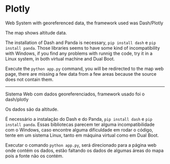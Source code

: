 # Plotly
Web System with georeferenced data, the framework used was Dash/Plotly

The map shows altitude data.

The installation of Dash and Panda is necessary, `pip install dash` e `pip install panda`. Those libraries seems to have some kind of incompatibility with Windows, if you find any problems with runnig the code, try it in a Linux system, in both virtual machine and Dual Boot.

Execute the `python app.py` command, you will be redirected to the map web page, there are missing a few data from a few areas because the source does not contain them.

_____________________________________________________________________________________


Sistema Web com dados georeferenciados, framework usado foi o dash/plotly

Os dados são da altitude.

É necessário a instalação do Dash e do Panda, `pip install dash` e `pip install panda`. Essas bibliotecas parecem ter alguma incompatibilidade com o Windows, caso encontre alguma dificuldade em rodar o código, tente em um sistema Linux, tanto em máquina virtual como em Dual Boot.

Executar o comando `python app.py`, será direcionado para a página web onde contém os dados, estão faltando os dados de algumas áreas do mapa pois a fonte não os contém.
